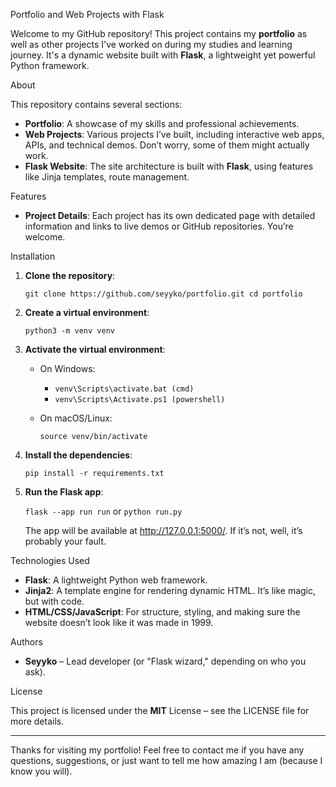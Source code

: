 Portfolio and Web Projects with Flask

Welcome to my GitHub repository! This project contains my **portfolio** as well as other projects I've worked on during my studies and learning journey. It's a dynamic website built with **Flask**, a lightweight yet powerful Python framework.

About

This repository contains several sections:

- **Portfolio**: A showcase of my skills and professional achievements.
- **Web Projects**: Various projects I’ve built, including interactive web apps, APIs, and technical demos. Don’t worry, some of them might actually work.
- **Flask Website**: The site architecture is built with **Flask**, using features like Jinja templates, route management.

Features

- **Project Details**: Each project has its own dedicated page with detailed information and links to live demos or GitHub repositories. You’re welcome.

Installation

1. **Clone the repository**:
   
   `git clone https://github.com/seyyko/portfolio.git
   cd portfolio`

3. **Create a virtual environment**:
   
   `python3 -m venv venv`

5. **Activate the virtual environment**:
   
   - On Windows:
     
     - `venv\Scripts\activate.bat (cmd)`
     - `venv\Scripts\Activate.ps1 (powershell)`
   - On macOS/Linux:
     
     `source venv/bin/activate`

7. **Install the dependencies**:
   
   `pip install -r requirements.txt`

9. **Run the Flask app**:
    
   `flask --app run run`
   or `python run.py`
   
   The app will be available at http://127.0.0.1:5000/. If it’s not, well, it’s probably your fault.

Technologies Used

- **Flask**: A lightweight Python web framework.
- **Jinja2**: A template engine for rendering dynamic HTML. It’s like magic, but with code.
- **HTML/CSS/JavaScript**: For structure, styling, and making sure the website doesn’t look like it was made in 1999.

Authors

- **Seyyko** – Lead developer (or "Flask wizard," depending on who you ask).

License

This project is licensed under the **MIT** License – see the LICENSE file for more details.

---

Thanks for visiting my portfolio! Feel free to contact me if you have any questions, suggestions, or just want to tell me how amazing I am (because I know you will).
